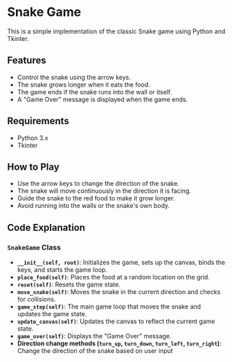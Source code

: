 # Snake Game

This is a simple implementation of the classic Snake game using Python and Tkinter.

## Features

- Control the snake using the arrow keys.
- The snake grows longer when it eats the food.
- The game ends if the snake runs into the wall or itself.
- A "Game Over" message is displayed when the game ends.

## Requirements

- Python 3.x
- Tkinter
  
## How to Play

- Use the arrow keys to change the direction of the snake.
- The snake will move continuously in the direction it is facing.
- Guide the snake to the red food to make it grow longer.
- Avoid running into the walls or the snake's own body.

## Code Explanation

### `SnakeGame` Class

- **`__init__(self, root)`**: Initializes the game, sets up the canvas, binds the keys, and starts the game loop.
- **`place_food(self)`**: Places the food at a random location on the grid.
- **`reset(self)`**: Resets the game state.
- **`move_snake(self)`**: Moves the snake in the current direction and checks for collisions.
- **`game_step(self)`**: The main game loop that moves the snake and updates the game state.
- **`update_canvas(self)`**: Updates the canvas to reflect the current game state.
- **`game_over(self)`**: Displays the "Game Over" message.
- **Direction change methods (`turn_up`, `turn_down`, `turn_left`, `turn_right`)**: Change the direction of the snake based on user input
